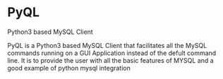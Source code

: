 # PyQL
Python3 based MySQL Client

PyQL is a Python3 based MySQL Client that facilitates all the MySQL commands running on a GUI Application instead of the defult command line.
It is to provide the user with all the basic features of MYSQL and a good example of python mysql integration
